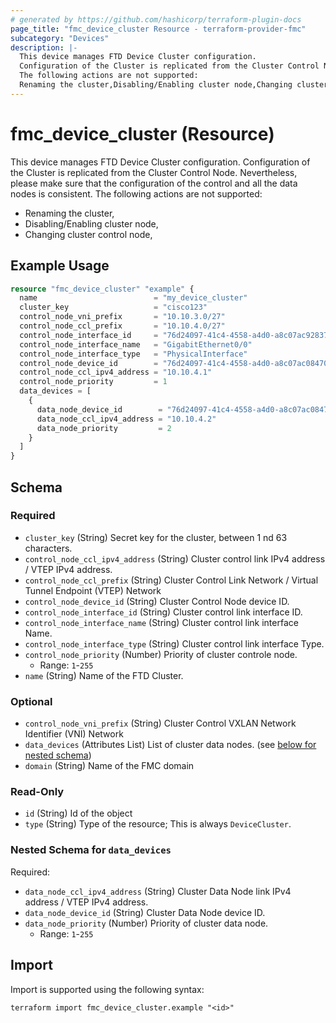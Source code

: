 ```yaml
---
# generated by https://github.com/hashicorp/terraform-plugin-docs
page_title: "fmc_device_cluster Resource - terraform-provider-fmc"
subcategory: "Devices"
description: |-
  This device manages FTD Device Cluster configuration.
  Configuration of the Cluster is replicated from the Cluster Control Node. Nevertheless, please make sure that the configuration of the control and all the data nodes is consistent.
  The following actions are not supported:
  Renaming the cluster,Disabling/Enabling cluster node,Changing cluster control node,
---
```


# fmc_device_cluster (Resource)

This device manages FTD Device Cluster configuration.
 Configuration of the Cluster is replicated from the Cluster Control Node. Nevertheless, please make sure that the configuration of the control and all the data nodes is consistent.
 The following actions are not supported:
 - Renaming the cluster,
 - Disabling/Enabling cluster node,
 - Changing cluster control node,

## Example Usage

```terraform
resource "fmc_device_cluster" "example" {
  name                          = "my_device_cluster"
  cluster_key                   = "cisco123"
  control_node_vni_prefix       = "10.10.3.0/27"
  control_node_ccl_prefix       = "10.10.4.0/27"
  control_node_interface_id     = "76d24097-41c4-4558-a4d0-a8c07ac92837"
  control_node_interface_name   = "GigabitEthernet0/0"
  control_node_interface_type   = "PhysicalInterface"
  control_node_device_id        = "76d24097-41c4-4558-a4d0-a8c07ac08470"
  control_node_ccl_ipv4_address = "10.10.4.1"
  control_node_priority         = 1
  data_devices = [
    {
      data_node_device_id        = "76d24097-41c4-4558-a4d0-a8c07ac08470"
      data_node_ccl_ipv4_address = "10.10.4.2"
      data_node_priority         = 2
    }
  ]
}
```

<!-- schema generated by tfplugindocs -->
## Schema

### Required

- `cluster_key` (String) Secret key for the cluster, between 1 nd 63 characters.
- `control_node_ccl_ipv4_address` (String) Cluster control link IPv4 address / VTEP IPv4 address.
- `control_node_ccl_prefix` (String) Cluster Control Link Network / Virtual Tunnel Endpoint (VTEP) Network
- `control_node_device_id` (String) Cluster Control Node device ID.
- `control_node_interface_id` (String) Cluster control link interface ID.
- `control_node_interface_name` (String) Cluster control link interface Name.
- `control_node_interface_type` (String) Cluster control link interface Type.
- `control_node_priority` (Number) Priority of cluster controle node.
  - Range: `1`-`255`
- `name` (String) Name of the FTD Cluster.

### Optional

- `control_node_vni_prefix` (String) Cluster Control VXLAN Network Identifier (VNI) Network
- `data_devices` (Attributes List) List of cluster data nodes. (see [below for nested schema](#nestedatt--data_devices))
- `domain` (String) Name of the FMC domain

### Read-Only

- `id` (String) Id of the object
- `type` (String) Type of the resource; This is always `DeviceCluster`.

<a id="nestedatt--data_devices"></a>
### Nested Schema for `data_devices`

Required:

- `data_node_ccl_ipv4_address` (String) Cluster Data Node link IPv4 address / VTEP IPv4 address.
- `data_node_device_id` (String) Cluster Data Node device ID.
- `data_node_priority` (Number) Priority of cluster data node.
  - Range: `1`-`255`

## Import

Import is supported using the following syntax:

```shell
terraform import fmc_device_cluster.example "<id>"
```
